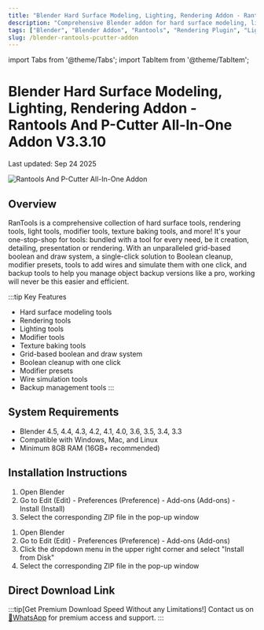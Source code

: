```yaml
---
title: "Blender Hard Surface Modeling, Lighting, Rendering Addon - Rantools And P-Cutter All-In-One Addon V3.3.10"
description: "Comprehensive Blender addon for hard surface modeling, lighting, rendering, modifiers, and texture baking with tools for every need."
tags: ["Blender", "Blender Addon", "Rantools", "Rendering Plugin", "Lighting Plugin", "Hard Surface Modeling"]
slug: /blender-rantools-pcutter-addon
---
```


import Tabs from '@theme/Tabs';
import TabItem from '@theme/TabItem';

# Blender Hard Surface Modeling, Lighting, Rendering Addon - Rantools And P-Cutter All-In-One Addon V3.3.10

Last updated: Sep 24 2025

![Rantools And P-Cutter All-In-One Addon](https://www.gfxcamp.com/wp-content/uploads/2022/05/Rantools-And-P-Cutter-All-In-One-Addon.jpg)

## Overview

RanTools is a comprehensive collection of hard surface tools, rendering tools, light tools, modifier tools, texture baking tools, and more! It's your one-stop-shop for tools: bundled with a tool for every need, be it creation, detailing, presentation or rendering. With an unparalleled grid-based boolean and draw system, a single-click solution to Boolean cleanup, modifier presets, tools to add wires and simulate them with one click, and backup tools to help you manage object backup versions like a pro, working will never be this easier and efficient.

:::tip Key Features
- Hard surface modeling tools
- Rendering tools
- Lighting tools
- Modifier tools
- Texture baking tools
- Grid-based boolean and draw system
- Boolean cleanup with one click
- Modifier presets
- Wire simulation tools
- Backup management tools
:::

## System Requirements

- Blender 4.5, 4.4, 4.3, 4.2, 4.1, 4.0, 3.6, 3.5, 3.4, 3.3
- Compatible with Windows, Mac, and Linux
- Minimum 8GB RAM (16GB+ recommended)

## Installation Instructions

<Tabs>
<TabItem value="blender40" label="Blender 4.0 or Lower">

1. Open Blender
2. Go to Edit (Edit) - Preferences (Preference) - Add-ons (Add-ons) - Install (Install)
3. Select the corresponding ZIP file in the pop-up window

</TabItem>
<TabItem value="blender41" label="Blender 4.1 or Higher">

1. Open Blender
2. Go to Edit (Edit) - Preferences (Preference) - Add-ons (Add-ons)
3. Click the dropdown menu in the upper right corner and select "Install from Disk"
4. Select the corresponding ZIP file in the pop-up window

</TabItem>
</Tabs>

## Direct Download Link
:::tip[Get Premium Download Speed Without any Limitations!]
Contact us on [💬WhatsApp](https://wa.me/+8613237610083) for premium  access and support.
:::